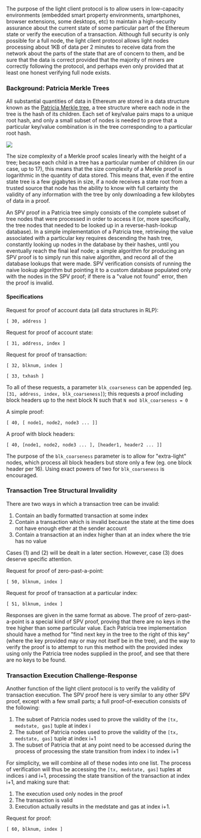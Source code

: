 The purpose of the light client protocol is to allow users in low-capacity environments (embedded smart property environments, smartphones, browser extensions, some desktops, etc) to maintain a high-security assurance about the current state of some particular part of the Ethereum state or verify the execution of a transaction. Although full security is only possible for a full node, the light client protocol allows light nodes processing about 1KB of data per 2 minutes to receive data from the network about the parts of the state that are of concern to them, and be sure that the data is correct  provided that the majority of miners are correctly following the protocol, and perhaps even only provided that at least one honest verifying full node exists.

### Background: Patricia Merkle Trees

All substantial quantities of data in Ethereum are stored in a data structure known as the [Patricia Merkle tree](https://github.com/ethereum/wiki/wiki/%5BEnglish%5D-Patricia-Tree), a tree structure where each node in the tree is the hash of its children. Each set of key/value pairs maps to a unique root hash, and only a small subset of nodes is needed to prove that a particular key/value combination is in the tree corresponding to a particular root hash.

![](http://vitalik.ca/files/spv.png)

The size complexity of a Merkle proof scales linearly with the height of a tree; because each child in a tree has a particular number of children (in our case, up to 17), this means that the size complexity of a Merkle proof is logarithmic in the quantity of data stored. This means that, even if the entire state tree is a few gigabytes in size, if a node receives a state root from a trusted source that node has the ability to know with full certainty the validity of any information with the tree by only downloading a few kilobytes of data in a proof.

An SPV proof in a Patricia tree simply consists of the complete subset of tree nodes that were processed in order to access it (or, more specifically, the tree nodes that needed to be looked up in a reverse-hash-lookup database). In a simple implementation of a Patricia tree, retrieving the value associated with a particular key requires descending the hash tree, constantly looking up nodes in the database by their hashes, until you eventually reach the final leaf node; a simple algorithm for producing an SPV proof is to simply run this naive algorithm, and record all of the database lookups that were made. SPV verification consists of running the naive lookup algorithm but pointing it to a custom database populated only with the nodes in the SPV proof; if there is a "value not found" error, then the proof is invalid. 

#### Specifications

Request for proof of account data (all data structures in RLP):

    [ 30, address ]

Request for proof of account state:

    [ 31, address, index ]

Request for proof of transaction:

    [ 32, blknum, index ]

    [ 33, txhash ]

To all of these requests, a parameter `blk_coarseness` can be appended (eg. `[31, address, index, blk_coarseness]`); this requests a proof including block headers up to the next block N such that `N mod blk_coarseness = 0`

A simple proof:

    [ 40, [ node1, node2, node3 ... ]]

A proof with block headers:

    [ 40, [node1, node2, node3 ... ], [header1, header2 ... ]]

The purpose of the `blk_coarseness` parameter is to allow for "extra-light" nodes, which process all block headers but store only a few (eg. one block header per 16). Using exact powers of two for `blk_coarseness` is encouraged.

### Transaction Tree Structural Invalidity

There are two ways in which a transaction tree can be invalid:

1. Contain an badly formatted transaction at some index
2. Contain a transaction which is invalid because the state at the time does not have enough ether at the sender account
3. Contain a transaction at an index higher than at an index where the trie has no value

Cases (1) and (2) will be dealt in a later section. However, case (3) does deserve specific attention.

Request for proof of zero-past-a-point:

    [ 50, blknum, index ]

Request for proof of transaction at a particular index:

    [ 51, blknum, index ]

Responses are given in the same format as above. The proof of zero-past-a-point is a special kind of SPV proof, proving that there are no keys in the tree higher than some particular value. Each Patricia tree implementation should have a method for "find next key in the tree to the right of this key" (where the key provided may or may not itself be in the tree), and the way to verify the proof is to attempt to run this method with the provided index using only the Patricia tree nodes supplied in the proof, and see that there are no keys to be found.

### Transaction Execution Challenge-Response

Another function of the light client protocol is to verify the validity of transaction execution. The SPV proof here is very similar to any other SPV proof, except with a few small parts; a full proof-of-execution consists of the following:

1. The subset of Patricia nodes used to prove the validity of the `[tx, medstate, gas]` tuple at index i
2. The subset of Patricia nodes used to prove the validity of the `[tx, medstate, gas]` tuple at index i+1
3. The subset of Patricia that at any point need to be accessed during the process of processing the state transition from index i to index i+1

For simplicity, we will combine all of these nodes into one list. The process of verification will thus be accessing the `[tx, medstate, gas]` tuples at indices i and i+1, processing the state transition of the transaction at index i+1, and making sure that:

1. The execution used only nodes in the proof
2. The transaction is valid
3. Execution actually results in the medstate and gas at index i+1.

Request for proof:

    [ 60, blknum, index ]